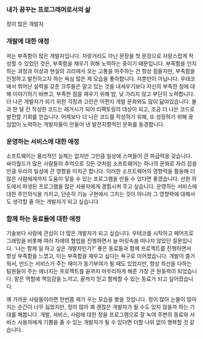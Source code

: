 ### 내가 꿈꾸는 프로그래머로서의 삶

정이 많은 개발자

### 개발에 대한 애정

저는 부족함이 많은 개발자입니다.
자랑거리도 아닌 문장을 첫 문장으로 자랑스럽게 작성할 수 있었던 것은, 부족함을 채우기 위해 노력하는 중이기 때문입니다.
부족함을 인지하는 과정과 이상과 현실의 괴리에서 오는 고통을 마주하는 건 항상 힘들지만,
부족함을 인정하고 발전하고자 하는 욕심 많은 제 모습을 좋아합니다.
저뿐만이 아닙니다.
우테코에서 뛰어난 실력을 갖춘 크루들은 알고 있는 것을 내세우기보다 자신의 부족한 점에 대해 이야기하기 바쁘고,
부족한 점을 채우기 위해 밤, 낮 가리지 않고 부단히 노력합니다.
더 나은 개발자가 되기 위한 걱정과 고민은 어쩐지 개발 문화와도 많이 닮아있습니다.
불과 한 달 전 작성한 코드는 레거시가 되어 리팩토링의 대상이 되고, 조금 더 나은 코드로 발전할 기회를 얻습니다.
어제보다 더 나은 코드를 작성하기 위해, 또 성장하기 위해 끊임없이 노력하는 개발자들이 만들어 낸 발전지향적인 문화를 동경합니다.

### 운영하는 서비스에 대한 애정

소프트웨어는 물리적인 실체는 없지만 그만큼 일상에 스며들어 큰 파급력을 갖습니다.
싸이월드가 많은 사람들의 추억으로 깃든 것처럼 소프트웨어는 하나의 문화로 자리 잡을 만큼 우리의 일상에 큰 영향을 미치곤 합니다.
이러한 소프트웨어의 영향력을 활용해 더 많은 사람에게까지 도움이 닿을 수 있는 프로그램을 만들 수 있다면 좋겠습니다.
선한 의도에서 파생된 프로그램을 많은 사용자에게 경험시켜 주고 싶습니다.
운영하는 서비스에 대한 주인의식을 가지고,
단순히 기능 구현에서 그치는 것이 아니라 그 영향력에 대해서도 생각할 줄 아는 개발자가 되고 싶습니다.

### 함께 하는 동료들에 대한 애정

기술보다 사람에 관심이 더 많은 개발자가 되고 싶습니다.
우테코를 시작하고 페어프로그래밍을 비롯해 여러 차례의 협업을 진행하면서 늘 머릿속을 떠나지 않았던 질문입니다.
'나는 함께 일 하고 싶은 개발자인가?'
좋은 동료들과 함께 프로젝트를 진행하면서 항상 부족함을 느꼈고, 이는 부족함을 채우고 싶다는 욕구로 이어졌습니다.
개발이 즐거워서, 만드는 서비스가 주는 재미가 동기부여가 될 때도 있었지만,
항상 최선을 다하는 팀원들이 주는 에너지는 프로젝트를 끝까지 마무리하게 해준 가장 큰 원동력이 되었습니다.
맡은 역할에 책임감을 느끼고, 끝까지 믿고 함께할 수 있는 동료가 되고 싶어졌습니다.

꽤 가까운 사람들이라면 한번쯤 제가 우는 모습을 봤을 것입니다.
정이 많아 눈물이 많아지는 순간이 너무 싫었지만, 정이 많아 꽤 괜찮은 개발자가 될 수도 있지 않을까 하는 기대를 해봅니다.
개발, 서비스, 사람에 대한 정을 프로그램으로 잘 녹여 주변의 동료와 서비스 사용자에게 기쁨을 줄 수 있는 개발자가 될 수 있다면 더할 나위 없이 행복할 것 같습니다.
